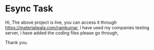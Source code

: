 # Esync Task

Hi, The above project is live, you can access it through https://materialwala.com/ramkumar, i have used my companies testing server, i have added the coding files please go through,

Thank you.
